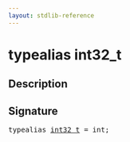 ```yaml
---
layout: stdlib-reference
---
```


# typealias int32\_t

## Description



## Signature

<pre>
<span class='code_keyword'>typealias</span> <a href="int32_t.md" class="code_type">int32_t</a> = <span class="code_keyword">int</span>;
</pre>


<script>
// Fix .md links to .html when on ReadTheDocs
if (window.location.hostname.includes('readthedocs') || 
    window.location.hostname.includes('rtfd.io')) {
  document.addEventListener('DOMContentLoaded', function() {
    const links = document.querySelectorAll('a');
    links.forEach(link => {
      if (link.getAttribute('href') && link.getAttribute('href').endsWith('.md')) {
        link.href = link.href.replace(/\.md($|#|\?)/, '.html$1');
      }
    });
  });
}
</script>
